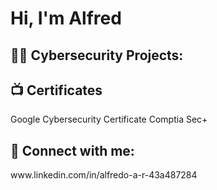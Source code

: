 <h1>Hi, I'm Alfred

<h2>👨‍💻 Cybersecurity Projects:</h2>


<h2>📺 Certificates </h2>
Google Cybersecurity Certificate
Comptia Sec+

<h2> 🤳 Connect with me:</h2> 
www.linkedin.com/in/alfredo-a-r-43a487284

<!--
**joshmadakor1/joshmadakor1** is a ✨ _special_ ✨ repository because its `README.md` (this file) appears on your GitHub profile.

Here are some ideas to get you started:

- 🔭 I’m currently working on ...
- 🌱 I’m currently learning ...
- 👯 I’m looking to collaborate on ...
- 🤔 I’m looking for help with ...
- 💬 Ask me about ...
- 📫 How to reach me: ...
- 😄 Pronouns: ...
- ⚡ Fun fact: ...
-->
